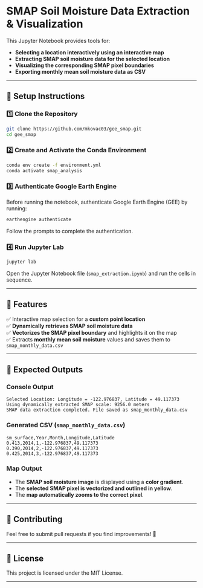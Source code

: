 # SMAP Soil Moisture Data Extraction & Visualization

This Jupyter Notebook provides tools for:
- **Selecting a location interactively using an interactive map**
- **Extracting SMAP soil moisture data for the selected location**
- **Visualizing the corresponding SMAP pixel boundaries**
- **Exporting monthly mean soil moisture data as CSV**

---

## 📌 Setup Instructions

### **1️⃣ Clone the Repository**
```sh
git clone https://github.com/mkovac03/gee_smap.git
cd gee_smap
```

### **2️⃣ Create and Activate the Conda Environment**
```sh
conda env create -f environment.yml
conda activate smap_analysis
```

### **3️⃣ Authenticate Google Earth Engine**
Before running the notebook, authenticate Google Earth Engine (GEE) by running:
```sh
earthengine authenticate
```
Follow the prompts to complete the authentication.

### **4️⃣ Run Jupyter Lab**
```sh
jupyter lab
```
Open the Jupyter Notebook file (`smap_extraction.ipynb`) and run the cells in sequence.

---

## 📌 Features
✅ Interactive map selection for a **custom point location**  
✅ **Dynamically retrieves SMAP soil moisture data**  
✅ **Vectorizes the SMAP pixel boundary** and highlights it on the map  
✅ Extracts **monthly mean soil moisture** values and saves them to `smap_monthly_data.csv`  

---

## 📌 Expected Outputs

### **Console Output**
```
Selected Location: Longitude = -122.976837, Latitude = 49.117373
Using dynamically extracted SMAP scale: 9256.0 meters
SMAP data extraction completed. File saved as smap_monthly_data.csv
```

### **Generated CSV (`smap_monthly_data.csv`)**
```
sm_surface,Year,Month,Longitude,Latitude
0.413,2014,1,-122.976837,49.117373
0.390,2014,2,-122.976837,49.117373
0.425,2014,3,-122.976837,49.117373
```

### **Map Output**
- The **SMAP soil moisture image** is displayed using a **color gradient**.
- The **selected SMAP pixel is vectorized and outlined in yellow**.
- The **map automatically zooms to the correct pixel**.

---

## 📌 Contributing
Feel free to submit pull requests if you find improvements! 🎉

---

## 📌 License
This project is licensed under the MIT License.

---

